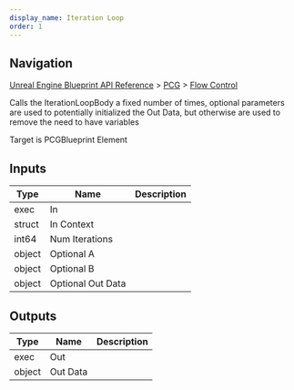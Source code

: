 ```yaml
---
display_name: Iteration Loop
order: 1
---
```

## Navigation

[Unreal Engine Blueprint API Reference](https://dev.epicgames.com/documentation/en-us/unreal-engine/BlueprintAPI) > [PCG](https://dev.epicgames.com/documentation/en-us/unreal-engine/BlueprintAPI/PCG) > [Flow Control](https://dev.epicgames.com/documentation/en-us/unreal-engine/BlueprintAPI/PCG/FlowControl_1)

Calls the IterationLoopBody a fixed number of times, optional parameters are used to potentially initialized the Out Data, but otherwise are used to remove the need to have variables

Target is PCGBlueprint Element

## Inputs

| Type | Name | Description |
| --- | --- | --- |
| exec | In |  |
| struct | In Context |  |
| int64 | Num Iterations |  |
| object | Optional A |  |
| object | Optional B |  |
| object | Optional Out Data |  |

## Outputs

| Type | Name | Description |
| --- | --- | --- |
| exec | Out |  |
| object | Out Data |  |

